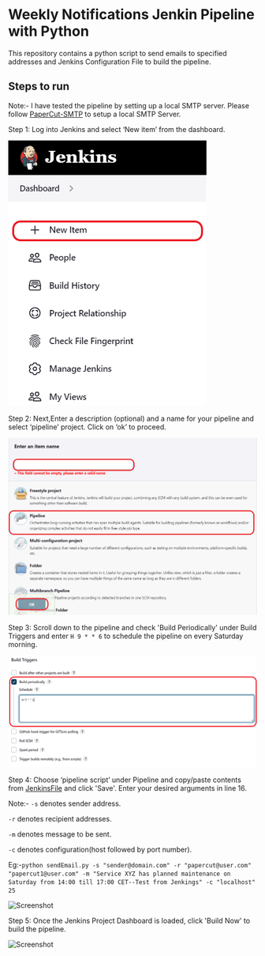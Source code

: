 # Weekly Notifications Jenkin Pipeline with Python

This repository contains a python script to send emails to specified addresses and Jenkins Configuration File to build the pipeline.




## Steps to run

Note:- I have tested the pipeline by setting up a local SMTP server. Please follow [PaperCut-SMTP](https://github.com/ChangemakerStudios/Papercut-SMTP) to setup a local SMTP Server.

Step 1: Log into Jenkins and select ‘New item’ from the dashboard.

![Screenshot](screenshots/step1.png)

Step 2: Next,Enter a description (optional) and a name for your pipeline and select ‘pipeline’ project. Click on ‘ok’ to proceed.

![Screenshot](screenshots/step2.png)

Step 3: Scroll down to the pipeline and check 'Build Periodically' under Build Triggers and enter ```H 9 * * 6``` to schedule the pipeline on every Saturday morning.

![Screenshot](screenshots/step3.png)

Step 4: Choose ‘pipeline script’ under Pipeline and copy/paste contents from [JenkinsFile](https://github.com/mohammedshariqnawaz/EmailNotificationSender/blob/main/JenkinsFile)
 and click 'Save'. Enter your desired arguments in line 16.

Note:- ```-s``` denotes sender address.

```-r``` denotes recipient addresses.

```-m``` denotes message to be sent.

```-c``` denotes configuration(host followed by port number).

Eg:-```python sendEmail.py -s "sender@domain.com" -r "papercut@user.com" "papercut1@user.com" -m "Service XYZ has planned maintenance on Saturday from 14:00 till 17:00 CET--Test from Jenkings" -c "localhost" 25```

![Screenshot](screenshots/step4.png)

Step 5: Once the Jenkins Project Dashboard is loaded, click 'Build Now' to build the pipeline.

![Screenshot](screenshots/step5.png)
